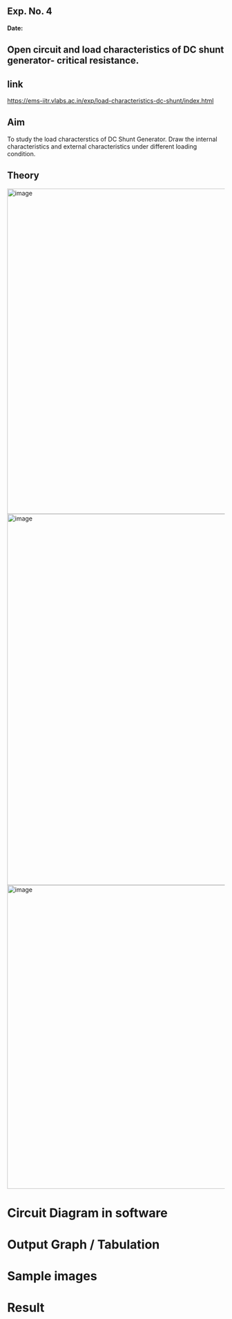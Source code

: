 ## Exp. No. 4
**Date:**  

## Open circuit and load characteristics of DC shunt generator- critical resistance.

## link
https://ems-iitr.vlabs.ac.in/exp/load-characteristics-dc-shunt/index.html 

## Aim
To study the load characterstics of DC Shunt Generator. Draw the internal characteristics and external characteristics under different loading condition.

## Theory
<img width="1559" height="753" alt="image" src="https://github.com/user-attachments/assets/935ba909-c90f-4917-b778-4f9bd65c88d7" />
<img width="1549" height="859" alt="image" src="https://github.com/user-attachments/assets/6ab06aaf-0cf4-4b89-92de-83268dc6fb7a" />
<img width="1582" height="703" alt="image" src="https://github.com/user-attachments/assets/0f797aba-a175-4216-980c-6c80cdef6c60" />


# Circuit Diagram in software



# Output Graph / Tabulation


# Sample images


# Result
